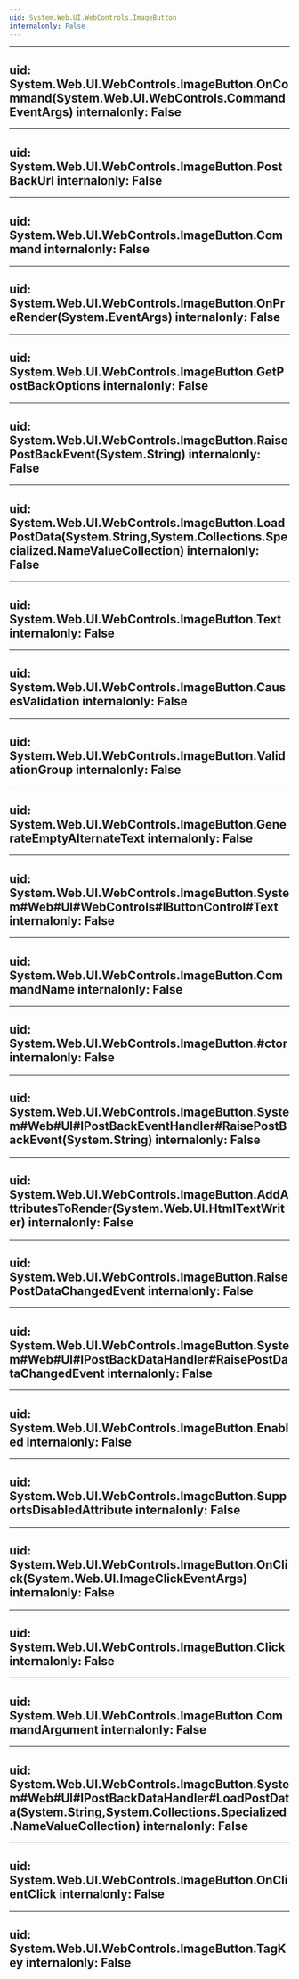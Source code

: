 ```yaml
---
uid: System.Web.UI.WebControls.ImageButton
internalonly: False
---
```


---
uid: System.Web.UI.WebControls.ImageButton.OnCommand(System.Web.UI.WebControls.CommandEventArgs)
internalonly: False
---

---
uid: System.Web.UI.WebControls.ImageButton.PostBackUrl
internalonly: False
---

---
uid: System.Web.UI.WebControls.ImageButton.Command
internalonly: False
---

---
uid: System.Web.UI.WebControls.ImageButton.OnPreRender(System.EventArgs)
internalonly: False
---

---
uid: System.Web.UI.WebControls.ImageButton.GetPostBackOptions
internalonly: False
---

---
uid: System.Web.UI.WebControls.ImageButton.RaisePostBackEvent(System.String)
internalonly: False
---

---
uid: System.Web.UI.WebControls.ImageButton.LoadPostData(System.String,System.Collections.Specialized.NameValueCollection)
internalonly: False
---

---
uid: System.Web.UI.WebControls.ImageButton.Text
internalonly: False
---

---
uid: System.Web.UI.WebControls.ImageButton.CausesValidation
internalonly: False
---

---
uid: System.Web.UI.WebControls.ImageButton.ValidationGroup
internalonly: False
---

---
uid: System.Web.UI.WebControls.ImageButton.GenerateEmptyAlternateText
internalonly: False
---

---
uid: System.Web.UI.WebControls.ImageButton.System#Web#UI#WebControls#IButtonControl#Text
internalonly: False
---

---
uid: System.Web.UI.WebControls.ImageButton.CommandName
internalonly: False
---

---
uid: System.Web.UI.WebControls.ImageButton.#ctor
internalonly: False
---

---
uid: System.Web.UI.WebControls.ImageButton.System#Web#UI#IPostBackEventHandler#RaisePostBackEvent(System.String)
internalonly: False
---

---
uid: System.Web.UI.WebControls.ImageButton.AddAttributesToRender(System.Web.UI.HtmlTextWriter)
internalonly: False
---

---
uid: System.Web.UI.WebControls.ImageButton.RaisePostDataChangedEvent
internalonly: False
---

---
uid: System.Web.UI.WebControls.ImageButton.System#Web#UI#IPostBackDataHandler#RaisePostDataChangedEvent
internalonly: False
---

---
uid: System.Web.UI.WebControls.ImageButton.Enabled
internalonly: False
---

---
uid: System.Web.UI.WebControls.ImageButton.SupportsDisabledAttribute
internalonly: False
---

---
uid: System.Web.UI.WebControls.ImageButton.OnClick(System.Web.UI.ImageClickEventArgs)
internalonly: False
---

---
uid: System.Web.UI.WebControls.ImageButton.Click
internalonly: False
---

---
uid: System.Web.UI.WebControls.ImageButton.CommandArgument
internalonly: False
---

---
uid: System.Web.UI.WebControls.ImageButton.System#Web#UI#IPostBackDataHandler#LoadPostData(System.String,System.Collections.Specialized.NameValueCollection)
internalonly: False
---

---
uid: System.Web.UI.WebControls.ImageButton.OnClientClick
internalonly: False
---

---
uid: System.Web.UI.WebControls.ImageButton.TagKey
internalonly: False
---
